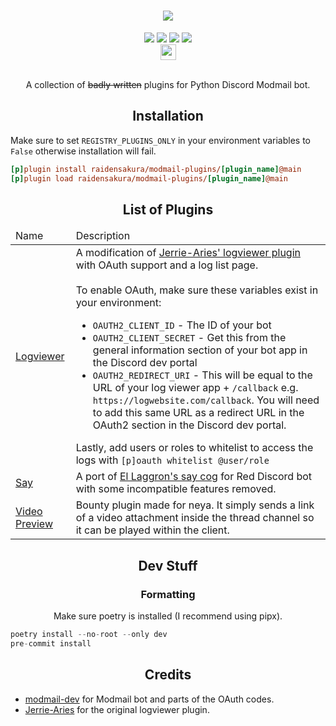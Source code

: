 <h1 align="center"><img src="https://files.catbox.moe/92mfqx.png"></h1>
<div align="center">
 <a href="https://github.com/raidensakura"><img src="https://img.shields.io/badge/modmail--plugins-by%20Raiden-d11df9"></a>
 <a href="https://github.com/Cog-Creators/Red-DiscordBot"><img src="https://img.shields.io/badge/Modmail%20-V4-cyan.svg"></a>
 <a href="[https://github.com/raidensakura](https://github.com/python/black)"><img src="https://img.shields.io/badge/code%20style-black-1c1c1c.svg"></a>
 <a href="https://dsc.gg/transience/"><img src="https://discord.com/api/guilds/616969119685935162/widget.png"></a><br>
 <a href="https://ko-fi.com/P5P6D65UW"><img src="https://storage.ko-fi.com/cdn/brandasset/kofi_button_red.png" style="height: 25px;"></a>
</div>
<br>
<p align="center">A collection of <strike>badly written</strike> plugins for Python Discord Modmail bot.</p>

<h2 align="center">Installation</h2>

Make sure to set `REGISTRY_PLUGINS_ONLY` in your environment variables to `False` otherwise installation will fail.

```ini
[p]plugin install raidensakura/modmail-plugins/[plugin_name]@main
[p]plugin load raidensakura/modmail-plugins/[plugin_name]@main
```

<h2 align="center">List of Plugins</h2>

<table align="center">
 
 <thead>
  <tr>
   <td>Name</td>
   <td>Description</td>
  </tr>
 </thead>
 
 <tr>
  <td><a href="https://github.com/raidensakura/modmail-plugins/tree/main/logviewer">Logviewer</a></td>
  <td>A modification of <a href="https://github.com/Jerrie-Aries/modmail-plugins/tree/master/logviewer">Jerrie-Aries' logviewer plugin</a> with OAuth support and a log list page.<br><br>To enable OAuth, make sure these variables exist in your environment:
  <ul>
  <li><code>OAUTH2_CLIENT_ID</code> - The ID of your bot</li>
  <li><code>OAUTH2_CLIENT_SECRET</code> - Get this from the general information section of your bot app in the Discord dev portal</li>
  <li><code>OAUTH2_REDIRECT_URI</code> - This will be equal to the URL of your log viewer app + <code>/callback</code> e.g. <code>https://logwebsite.com/callback</code>. You will need to add this same URL as a redirect URL in the OAuth2 section in the Discord dev portal.<br></li>
  </ul>Lastly, add users or roles to whitelist to access the logs with <code>[p]oauth whitelist @user/role</code>
  </td>
 </tr>

 <tr>
  <td><a href="https://github.com/raidensakura/modmail-plugins/tree/main/say">Say</a></td>
  <td>A port of <a href="https://github.com/laggron42/Laggrons-Dumb-Cogs/tree/v3/say">El Laggron's say cog</a> for Red Discord bot with some incompatible features removed.</td>
 </tr>

 <tr>
  <td><a href="https://github.com/raidensakura/modmail-plugins/tree/main/video-preview">Video Preview</a></td>
  <td>Bounty plugin made for neya. It simply sends a link of a video attachment inside the thread channel so it can be played within the client.</td>
 </tr>
 
</table>

<h2 align="center">Dev Stuff</h2>

<h3 align="center">Formatting</h3>
<p align="center">Make sure poetry is installed (I recommend using pipx).</p>

```py
poetry install --no-root --only dev
pre-commit install
```

<h2 align="center">Credits</h2>

<p align="center">
 <ul>
  <li><a href="https://github.com/modmail-dev">modmail-dev</a> for Modmail bot and parts of the OAuth codes.</li>
  <li><a href="https://github.com/Jerrie-Aries">Jerrie-Aries</a> for the original logviewer plugin.</li>
 </ul>
</p>
